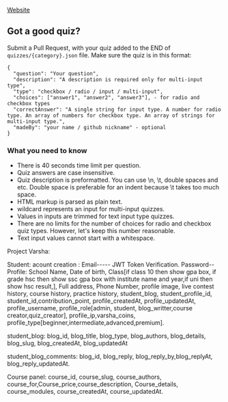 [Website](https://md-sanaul-haque-shanto.github.io/mquiz-app/index.html)

## Got a good quiz?

Submit a Pull Request, with your quiz added to the END of `quizzes/{category}.json` file. Make sure the quiz is in this format:

```
{
  "question": "Your question",
  "description": "A description is required only for multi-input type",
  "type": "checkbox / radio / input / multi-input",
  "choices": ["answer1", "answer2", "answer3"], - for radio and checkbox types
  "correctAnswer": "A single string for input type. A number for radio type. An array of numbers for checkbox type. An array of strings for multi-input type.",
  "madeBy": "your name / github nickname" - optional
}
```

### What you need to know

- There is 40 seconds time limit per question.
- Quiz answers are case insensitive.
- Quiz description is preformatted. You can use \n, \t, double spaces and etc. Double space is preferable for an indent because \t takes too much space.
- HTML markup is parsed as plain text.
- <in> wildcard represents an input for multi-input quizzes.
- Values in inputs are trimmed for text input type quizzes.
- There are no limits for the number of choices for radio and checkbox quiz types. However, let's keep this number reasonable. 
- Text input values cannot start with a whitespace.

Project Varsha:

Student:
acount creation :	Email-----  JWT Token Verification.
					Password--
Profile: School Name, Date of birth, Class[if class 10 then show gpa box, if grade hsc then show ssc gpa box with institute name and year,if uni then show hsc result,], Full address, Phone Number, profile image, live contest history, course history, practice history, student_blog, student_profile_id, student_id,contribution_point, profile_createdAt, profile_updatedAt, profile_username, profile_role[admin, student, blog_writter,course creator,quiz_creator], profile_ip,varsha_coins, profile_type[beginner,intermediate,advanced,premium].


student_blog:	blog_id, blog_title, blog_type, blog_authors, blog_details, blog_slug, blog_createdAt, blog_updatedAt 

student_blog_comments: blog_id, blog_reply, blog_reply_by,blog_replyAt, blog_reply_updatedAt.

Course panel:	course_id, course_slug, course_authors, course_for,Course_price,course_description, Course_details, course_modules, course_createdAt, course_updatedAt.

